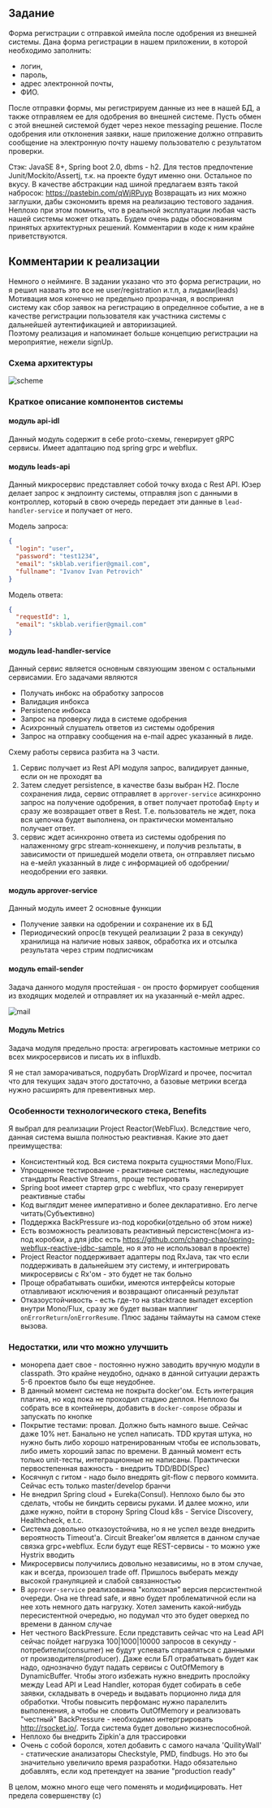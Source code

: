 ## Задание

Форма регистрации с отправкой имейла после одобрения из внешней системы.
Дана форма регистрации в нашем приложении, в которой необходимо заполнить:
- логин,
- пароль,
- адрес электронной почты,
- ФИО. 

После отправки формы, мы регистрируем данные из нее в нашей БД, а также отправляем
ее для одобрения во внешней системе.
Пусть обмен с этой внешней системой будет через некое messaging решение. После
одобрения или отклонения заявки, наше приложение должно отправить сообщение на
электронную почту нашему пользователю с результатом проверки.

Стэк: JavaSE 8+, Spring boot 2.0, dbms - h2. Для тестов предпочтение Junit/Mockito/Assertj,
т.к. на проекте будут именно они. Остальное по вкусу.
В качестве абстракции над шиной предлагаем взять такой набросок:
https://pastebin.com/qWjRPuyp
Возвращать из них можно заглушки, дабы сэкономить время на реализацию тестового
задания.
Неплохо при этом помнить, что в реальной эксплуатации любая часть нашей системы может
отказать.
Будем очень рады обоснованиям принятых архитектурных решений. Комментарии в коде к
ним крайне приветствуются.

## Комментарии к реализации

Немного о нейминге. В задании указано что это форма регистрации, но я решил назвать это все не user/registration и.т.п, а лидами(leads)
Мотивация моя конечно не предельно прозрачная, я воспринял систему как сбор заявок на регистрацию в определнное событие, а не в качестве регистрации пользователя как участника системы с дальнейшей аутентификацией и авториизацией.    
Поэтому реализация и напоминает больше концепцию регистрации на мероприятие, нежели signUp. 

### Схема архитектуры

![scheme](https://github.com/scrobot/skblab-verifier/blob/develop/img/arc.png?raw=true)

### Краткое описание компонентов системы

#### модуль api-idl

Данный модуль содержит в себе proto-схемы, генерирует gRPC сервисы.
Имеет адаптацию под spring grpc и webflux.

#### модуль leads-api

Данный микросервис представляет собой точку входа с Rest API. Юзер делает запрос
к эндпоинту системы, отправляя json c данными в контроллер, который в свою очередь
передает эти данные в `lead-handler-service` и получает от него.

Модель запроса:
```json
{
  "login": "user",
  "password": "test1234",
  "email": "skblab.verifier@gmail.com",
  "fullname": "Ivanov Ivan Petrovich"
}
```

Модель ответа:
```json
{
  "requestId": 1,
  "email": "skblab.verifier@gmail.com"
}
``` 

#### модуль lead-handler-service

Данный сервис является основным связующим звеном с остальными сервисамии. Его задачами являются

- Получать инбокс на обработку запросов
- Валидация инбокса 
- Persistence инбокса
- Запрос на проверку лида в системе одобрения
- Асихронный слушатель ответов из системы одобрения
- Запрос на отправку сообщения на e-mail адрес указанный в лиде.

Схему работы сервиса разбита на 3 части.
1. Сервис получает из Rest API модуля запрос, валидирует данные, если он не проходят ва 
2. Затем следует persistence, в качестве базы выбран H2. После сохранения лида, сервис отправляет в `approver-service` асинхронно запрос на получение одобрения, в ответ получает протобаф `Empty` и сразу же возвращает ответ в Rest. Т.е. пользователь не ждет, пока вся цепочка будет выполнена, он практически моментально получает ответ.
3. сервис ждет асинхронно ответа из системы одобрения по налаженному grpc stream-коннекшену, и получив резльтаты, в зависимости от пришедшей модели ответа, он отправляет письмо на е-мейл указанный в лиде с информацией об одобрении/неодобрении его заявки.     

#### модуль approver-service

Данный модуль имеет 2 основные функции 

- Получение заявки на одобрении и сохранение их в БД
- Периодический опрос(в текущей реализации 2 раза в секунду) хранилища на наличие новых заявок, обработка их и отсылка результата через стрим подписчикам 

#### модуль email-sender

Задача данного модуля простейшая - он просто формирует сообщения из входящих моделей и отправляет их на указанный е-мейл адрес.

![mail](https://github.com/scrobot/skblab-verifier/blob/develop/img/email.jpg?raw=true)

#### Модуль Metrics

Задача модуля предельно проста: агрегировать кастомные метрики со всех микросервисов и писать их в influxdb. 

Я не стал заморачиваться, подрубать DropWizard и прочее, посчитал что для текущих задач этого достаточно, а базовые метрики всегда нужно расширять для превентивных мер. 

### Особенности технологического стека, Benefits

Я выбрал для реализации Project Reactor(WebFlux). Вследствие чего, данная система вышла полностью реактивная. 
Какие это дает преимущества: 

- Консистентный код. Вся система покрыта сущностями Mono/Flux. 
- Упрощенное тестирование - реактивные системы, наследующие стандарты Reactive Streams, проще тестировать
- Spring boot имеет стартер grpc с webflux, что сразу генерирует реактивные стабы
- Код выглядит менее императивно и более декларативно. Его легче читать(Субъективно)
- Поддержка BackPressure из-под коробки(отдельно об этом ниже) 
- Есть возможность реализовать реактивный персистенс(монга из-под коробки, а для jdbc есть https://github.com/chang-chao/spring-webflux-reactive-jdbc-sample, но я это не использовал в проекте)
- Project Reactor поддерживает адаптеры под RxJava, так что если поддерживать в дальнейшем эту систему, и интегрировать микросервисы с Rx'ом - это будет не так больно
- Проще обрабатывать ошибки, имеются интерфейсы которые отлавливают исключения и возвращают описанный результат
- Отказоустойчивость - есть где-то на stacktrace выпадет exception внутри Mono/Flux, сразу же будет вызван маппинг `onErrorReturn`/`onErrorResume`. Плюс заданы таймауты на самом стеке вызова.

### Недостатки, или что можно улучшить

- монорепа дает свое - постоянно нужно заводить вручную модули в classpath. Это крайне неудобно, однако в данной ситуации деражть 5-6 проектов было бы еще неудобнее. 
- В данный момент система не покрыта docker'ом. Есть интеграция плагина, но код пока не проходил стадию деплоя. Неплохо бы собрать все в контейнеры, добавить в `docker-compose` образы и запускать по кнопке
- Покрытие тестами: провал. Должно быть намного выше. Сейчас даже 10% нет. Банально не успел написать. TDD крутая штука, но нужно быть либо хорошо натренированным чтобы ее использовать, либо иметь хороший запас по времени. В данный момент есть только unit-тесты, интеграционные не написаны. Практически первостепенная важность - внедрить TDD/BDD(Spec)
- Косячнул с гитом - надо было внедрять git-flow с первого коммита. Сейчас есть только master/develop бранчи
- Не внедрил Spring cloud + Eureka(Consul). Неплохо было бы это сделать, чтобы не биндить сервисы руками. И далее можно, или даже нужно, пойти в сторону Spring Cloud k8s - Service Discovery, Healthcheck, e.t.c.
- Система довольно отказоустойчива, но я не успел везде внедрить вероятность Timeout'а. Circuit Breaker'ом является в данном случае связка grpc+webflux. Если будут еще REST-сервисы - то можно уже Hystrix вводить
- Микросервисы получились довольно независимы, но в этом случае, как и всегда, произошел trade off. Пришлось выберать между высокой грануляцией и слабой связанностью
- В `approver-service` реализованна "колхозная" версия персистентной очереди. Она не thread safe, и явно будет проблематичной если на нее хоть немного дать нагрузку. Хотел заменить какой-нибудь пересистентной очередью, но подумал что это будет оверхед по времени в данном случае
- Нет честного BackPressure. Если представить сейчас что на Lead API сейчас пойдет нагрузка 100|1000|10000 запросов в секунду - потребители(consumer) не будут успевать справляться с данными от производителя(producer). Даже если БЛ отрабатывать будет как надо, однозначно будут падать сервисы с OutOfMemory в DynamicBuffer. Чтобы этого избежать нужно внедрить прослойку между Lead API и Lead Handler, которая будет собирать в себе заявки, складывать в очередь и выдавать порционно лида для обработки. Чтобы повысить перфоманс нужно паралелить выполенения, а чтобы не словить OutOfMemory и реализовать "честный" BackPressure - необходимо интергрировать http://rsocket.io/. Тогда система будет довольно жизнеспособной.
- Неплохо бы внедрить Zipkin'а для трассировки
- Очень с собой боролся, хотел добавить с самого начала 'QuilityWall' - статические анализаторы Checkstyle, PMD, findbugs. Но это бы значительно увеличило время разработки. Надо обязательно добавлять, если код претендует на звание "production ready" 
 
В целом, можно много еще чего поменять и модифицировать. Нет предела совершенству (c)   
